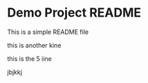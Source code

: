 # Demo Project README

This is a simple README file

this is another kine

this is the 5 iine

jbjkkj
